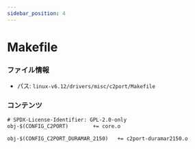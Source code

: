 ```yaml
---
sidebar_position: 4
---
```

# Makefile

### ファイル情報

- パス: `linux-v6.12/drivers/misc/c2port/Makefile`

### コンテンツ

```txt
# SPDX-License-Identifier: GPL-2.0-only
obj-$(CONFIG_C2PORT)		+= core.o

obj-$(CONFIG_C2PORT_DURAMAR_2150)	+= c2port-duramar2150.o

```
